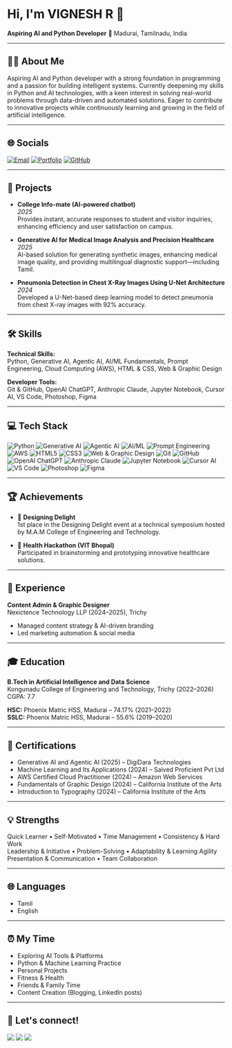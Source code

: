 # Hi, I'm VIGNESH R 👋

**Aspiring AI and Python Developer**
📍 Madurai, Tamilnadu, India

---

## 👨‍💻 About Me

Aspiring AI and Python developer with a strong foundation in programming and a passion for building intelligent systems. Currently deepening my skills in Python and AI technologies, with a keen interest in solving real-world problems through data-driven and automated solutions. Eager to contribute to innovative projects while continuously learning and growing in the field of artificial intelligence.

---

## 🌐 Socials

[![Email](https://img.shields.io/badge/Email-vigneshramamoorthy04@gmail.com-blue?style=for-the-badge&logo=gmail)](mailto:vigneshramamoorthy04@gmail.com)
[![Portfolio](https://img.shields.io/badge/Portfolio-222222?style=for-the-badge&logo=About.me&logoColor=white)](https://vickyr.netlify.app)
[![GitHub](https://img.shields.io/badge/GitHub-181717?style=for-the-badge&logo=github)](https://github.com/vickii20)

---

## 🚀 Projects

- **College Info-mate (AI-powered chatbot)**  
  *2025*  
  Provides instant, accurate responses to student and visitor inquiries, enhancing efficiency and user satisfaction on campus.

- **Generative AI for Medical Image Analysis and Precision Healthcare**  
  *2025*  
  AI-based solution for generating synthetic images, enhancing medical image quality, and providing multilingual diagnostic support—including Tamil.

- **Pneumonia Detection in Chest X-Ray Images Using U-Net Architecture**  
  *2024*  
  Developed a U-Net-based deep learning model to detect pneumonia from chest X-ray images with 92% accuracy.

---

## 🛠️ Skills

**Technical Skills:**  
Python, Generative AI, Agentic AI, AI/ML Fundamentals, Prompt Engineering, Cloud Computing (AWS), HTML & CSS, Web & Graphic Design

**Developer Tools:**  
Git & GitHub, OpenAI ChatGPT, Anthropic Claude, Jupyter Notebook, Cursor AI, VS Code, Photoshop, Figma

---

## 💻 Tech Stack

![Python](https://img.shields.io/badge/Python-3776AB?style=for-the-badge&logo=python&logoColor=white)
![Generative AI](https://img.shields.io/badge/Generative%20AI-FFB300?style=for-the-badge&logo=openai&logoColor=white)
![Agentic AI](https://img.shields.io/badge/Agentic%20AI-00BFFF?style=for-the-badge&logo=autodesk&logoColor=white)
![AI/ML](https://img.shields.io/badge/AI%2FML%20Fundamentals-FF6F00?style=for-the-badge&logo=google&logoColor=white)
![Prompt Engineering](https://img.shields.io/badge/Prompt%20Engineering-8E44AD?style=for-the-badge&logo=prompt&logoColor=white)
![AWS](https://img.shields.io/badge/AWS-232F3E?style=for-the-badge&logo=amazon-aws&logoColor=white)
![HTML5](https://img.shields.io/badge/HTML5-E34F26?style=for-the-badge&logo=html5&logoColor=white)
![CSS3](https://img.shields.io/badge/CSS3-1572B6?style=for-the-badge&logo=css3&logoColor=white)
![Web & Graphic Design](https://img.shields.io/badge/Web%20%26%20Graphic%20Design-009688?style=for-the-badge&logo=adobe-creative-cloud&logoColor=white)
![Git](https://img.shields.io/badge/Git-F05032?style=for-the-badge&logo=git&logoColor=white)
![GitHub](https://img.shields.io/badge/GitHub-181717?style=for-the-badge&logo=github&logoColor=white)
![OpenAI ChatGPT](https://img.shields.io/badge/OpenAI%20ChatGPT-10A37F?style=for-the-badge&logo=openai&logoColor=white)
![Anthropic Claude](https://img.shields.io/badge/Anthropic%20Claude-FFB300?style=for-the-badge&logo=anthropic&logoColor=white)
![Jupyter Notebook](https://img.shields.io/badge/Jupyter%20Notebook-F37626?style=for-the-badge&logo=jupyter&logoColor=white)
![Cursor AI](https://img.shields.io/badge/Cursor%20AI-1A73E8?style=for-the-badge&logo=cursor&logoColor=white)
![VS Code](https://img.shields.io/badge/VS%20Code-007ACC?style=for-the-badge&logo=visual-studio-code&logoColor=white)
![Photoshop](https://img.shields.io/badge/Photoshop-31A8FF?style=for-the-badge&logo=adobe-photoshop&logoColor=white)
![Figma](https://img.shields.io/badge/Figma-F24E1E?style=for-the-badge&logo=figma&logoColor=white)

---

## 🏆 Achievements

- 🥇 **Designing Delight**  
  1st place in the Designing Delight event at a technical symposium hosted by M.A.M College of Engineering and Technology.

- 🏅 **Health Hackathon (VIT Bhopal)**  
  Participated in brainstorming and prototyping innovative healthcare solutions.

---

## 💼 Experience

**Content Admin & Graphic Designer**  
Nexictence Technology LLP (2024–2025), Trichy  
- Managed content strategy & AI-driven branding  
- Led marketing automation & social media

---

## 🎓 Education

**B.Tech in Artificial Intelligence and Data Science**  
Kongunadu College of Engineering and Technology, Trichy (2022–2026)  
CGPA: 7.7

**HSC:** Phoenix Matric HSS, Madurai – 74.17% (2021–2022)  
**SSLC:** Phoenix Matric HSS, Madurai – 55.6% (2019–2020)

---

## 📜 Certifications

- Generative AI and Agentic AI (2025) – DigiDara Technologies
- Machine Learning and Its Applications (2024) – Saived Proficient Pvt Ltd
- AWS Certified Cloud Practitioner (2024) – Amazon Web Services
- Fundamentals of Graphic Design (2024) – California Institute of the Arts
- Introduction to Typography (2024) – California Institute of the Arts

---

## 💡 Strengths

Quick Learner • Self-Motivated • Time Management • Consistency & Hard Work  
Leadership & Initiative • Problem-Solving • Adaptability & Learning Agility  
Presentation & Communication • Team Collaboration

---

## 🌐 Languages

- Tamil
- English

---

## ⏰ My Time

- Exploring AI Tools & Platforms
- Python & Machine Learning Practice
- Personal Projects
- Fitness & Health
- Friends & Family Time
- Content Creation (Blogging, LinkedIn posts)

---

## 🤝 Let's connect!

<p>
  <a href="mailto:vigneshramamoorthy04@gmail.com"><img src="https://img.shields.io/badge/Email-D14836?style=for-the-badge&logo=gmail&logoColor=white" /></a>
  <a href="https://vickyr.netlify.app"><img src="https://img.shields.io/badge/Portfolio-222222?style=for-the-badge&logo=About.me&logoColor=white" /></a>
  <a href="https://github.com/vickii20"><img src="https://img.shields.io/badge/GitHub-181717?style=for-the-badge&logo=github&logoColor=white" /></a>
</p> 